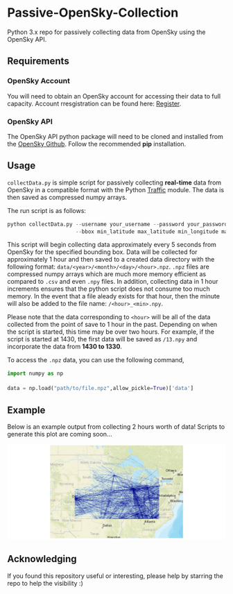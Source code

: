 # Passive-OpenSky-Collection

Python 3.x repo for passively collecting data from OpenSky using the OpenSky API.

## Requirements

### OpenSky Account

You will need to obtain an OpenSky account for accessing their data to full capacity. Account rresgistration can be found here: [Register](https://opensky-network.org/index.php?option=com_users&view=registration).

### OpenSky API

The OpenSky API python package will need to be cloned and installed from the [OpenSky Github](https://github.com/openskynetwork/opensky-api). Follow the recommended **pip** installation.

## Usage

`collectData.py` is simple script for passively collecting **real-time** data from OpenSky in a compatible format with the Python [Traffic](https://github.com/xoolive/traffic) module. The data is then saved as compressed numpy arrays.

The run script is as follows:
```python
python collectData.py --username your_username --password your_password
                      --bbox min_latitude max_latitude min_longitude max_longitude

```

This script will begin collecting data approximately every 5 seconds from OpenSky for the specified bounding box. Data will be collected for approximately 1 hour and then saved to a created data directory with the following format: `data/<year>/<month>/<day>/<hour>.npz`. `.npz` files are compressed numpy arrays which are much more memory efficient as compared to `.csv` and even `.npy` files. In addition, collecting data in 1 hour increments ensures that the python script does not consume too much memory. In the event that a file aleady exists for that hour, then the minute will also be added to the file name: `/<hour>_<min>.npy`.

Please note that the data corresponding to `<hour>` will be all of the data collected from the point of save to 1 hour in the past. Depending on when the script is started, this time may be over two hours. For example, if the script is started at 1430, the first data will be saved as `/13.npy` and incorporate the data from **1430 to 1330**.

To access the `.npz` data, you can use the following command,

```python
import numpy as np

data = np.load("path/to/file.npz",allow_pickle=True)['data']
```
## Example

Below is an example output from collecting 2 hours worth of data! Scripts to generate this plot are coming soon...

![2 Hours](2Hours.png)

## Acknowledging

If you found this repository useful or interesting, please help by starring the repo to help the visibility :)
